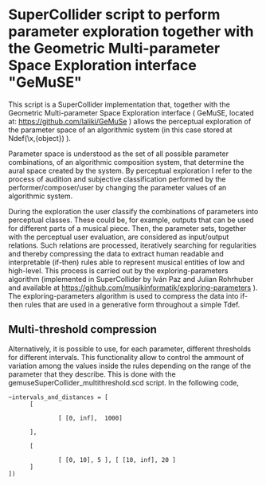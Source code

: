 
# SuperCollider script to perform parameter exploration together with the Geometric Multi-parameter Space Exploration interface "GeMuSE"

This script is a SuperCollider implementation that, together with the Geometric Multi-parameter Space Exploration interface ( GeMuSE, located at: https://github.com/laliki/GeMuSe ) allows the perceptual exploration of the parameter space of an algorithmic system (in this case stored at Ndef(\x,{object}) ).

Parameter space is understood as the set of all possible parameter combinations, of an algorithmic composition system, that determine the aural space created by the system.
By perceptual exploration I refer to the process of audition and subjective classification performed by the performer/composer/user by changing the parameter values of an algorithmic system.

During the exploration the user classify the combinations of parameters into perceptual classes. These could be, for example, outputs that can be used for different parts of a musical piece. Then, the parameter sets, together with the perceptual user evaluation, are considered as input/output relations. Such relations are processed, iteratively searching for regularities and thereby compressing the data to extract human readable and interpretable (if-then) rules able to represent musical entities of low and high-level. This process is carried out by the exploring-parameters algorithm (implemented in SuperCollider by Iván Paz and Julian Rohrhuber and available at https://github.com/musikinformatik/exploring-parameters ).
The exploring-parameters algorithm is used to compress the data into if-then rules that are used in a generative form throughout a simple Tdef.

## Multi-threshold compression
Alternatively, it is possible to use, for each parameter, different thresholds for different intervals. This functionality allow to control the ammount of variation among the values inside the rules depending on the range of the parameter that they describe.
This is done with the gemuseSuperCollider\_multithreshold.scd script. In the following code, 
```
~intervals_and_distances = [
      [

              [ [0, inf],  1000]

      ],

      [

              [ [0, 10], 5 ], [ [10, inf], 20 ]
      ]
])
```
